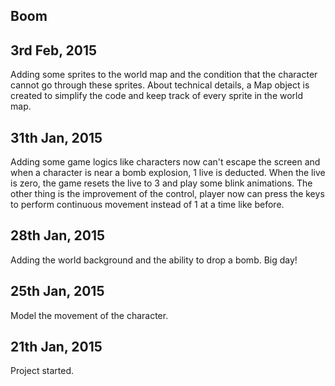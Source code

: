 ## Boom

## 3rd Feb, 2015

Adding some sprites to the world map and the condition that the character cannot go through these sprites. About technical details, a Map object is created to simplify the code and keep track of every sprite in the world map.

## 31th Jan, 2015

Adding some game logics like characters now can't escape the screen and when a character is near a bomb explosion, 1 live is deducted. When the live is zero, the game resets the live to 3 and play some blink animations. The other thing is the improvement of the control, player now can press the keys to perform continuous movement instead of 1 at a time like before.

## 28th Jan, 2015

Adding the world background and the ability to drop a bomb. Big day! 

## 25th Jan, 2015

Model the movement of the character.

## 21th Jan, 2015

Project started.
